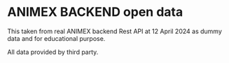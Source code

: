 # ANIMEX BACKEND open data
This taken from real ANIMEX backend Rest API at 12 April 2024 as dummy data and for educational purpose. 

All data provided by third party.

